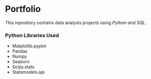 # Portfolio
This repository contains data analysis projects using _Python and SQL_.

### Python Libraries Used
- Matplotlib.pyplot
- Pandas
- Numpy
- Seaborn
- Scipy.stats
- Statsmodels.api
